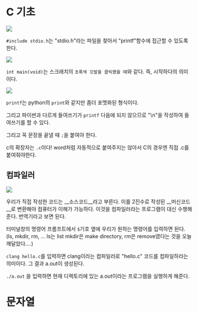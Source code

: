 # C 기초

![](https://cphinf.pstatic.net/mooc/20200608_293/1591590786465biqfW_PNG/mceclip1.png)

`#include stdio.h`는 "stdio.h"라는 파일을 찾아서 "printf"함수에 접근할 수 있도록 한다.

![](https://cphinf.pstatic.net/mooc/20200608_142/1591590807328O5ndC_PNG/mceclip2.png)

`int main(void)`는 스크래치의 `초록색 깃발을 클릭했을 때`와 같다. 즉, 시작하다의 의미이다.



![](https://cphinf.pstatic.net/mooc/20200608_176/1591591032244GQg28_PNG/mceclip3.png)

`printf`는 python의 `print`와 같지만 좀더 포멧화된 형식이다.

그리고 파이썬과 다르게 들여쓰기가 `printf` 다음에 되지 않으므로 "\n"을 작성하여 들여쓰기를 할 수 있다.

그리고 꼭 문장을 끝낼 때 `;`을 붙여야 한다.



c의 확장자는 `.c`이다! word처럼 자동적으로 붙여주지는 않아서 C의 경우엔 직접 .c를 붙여줘야한다.



## 컴파일러

![](https://cphinf.pstatic.net/mooc/20200608_25/1591593011509xRkDi_PNG/mceclip4.png)

우리가 직접 작성한 코드는 __소스코드__라고 부른다. 이를 2진수로 작성된 __머신코드__로 변환해야 컴퓨터가 이해가 가능하다. 이것을 컴파일러라는 프로그램이 대신 수행해준다. 번역기라고 보면 된다.



터미널창의 명령어 프롬프트에서 `$`기호 옆에 우리가 원하는 명령어를 입력하면 된다. (ls, mkdir, rm, ... ls는 list mkdir은 make directory, rm은 remove였다는 것을 오늘 깨달았다....)

`clang hello.c`를 입력하면 clang이라는 컴파일러로 "hello.c" 코드를 컴파일하라는 의미이다. 그 결과 a.out이 생성된다. 

`./a.out` 을 입력하면 현재 디렉토리에 있는 a.out이라는 프로그램을 실행하게 해준다.



# 문자열

